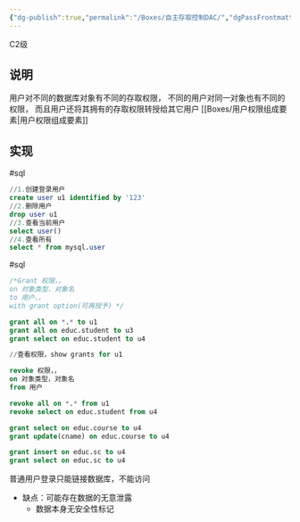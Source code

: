 ```yaml
---
{"dg-publish":true,"permalink":"/Boxes/自主存取控制DAC/","dgPassFrontmatter":true,"created":"2025-05-18T19:38:12.589+08:00","updated":"2025-06-23T00:30:47.737+08:00"}
---
```


C2级
## 说明
用户对不同的数据库对象有不同的存取权限，
不同的用户对同一对象也有不同的权限，
而且用户还将其拥有的存取权限转授给其它用户
[[Boxes/用户权限组成要素\|用户权限组成要素]]
## 实现
#sql 
```sql
//1.创建登录用户
create user u1 identified by '123'
//2.删除用户
drop user u1
//3.查看当前用户
select user()
//4.查看所有
select * from mysql.user
```
#sql 
```sql
/*Grant 权限，，
on 对象类型，对象名
to 用户，，
with grant option(可再授予) */

grant all on *.* to u1
grant all on educ.student to u3
grant select on educ.student to u4

//查看权限，show grants for u1
```

```sql
revoke 权限，，
on 对象类型，对象名
from 用户

revoke all on *.* from u1
revoke select on educ.student from u4

grant select on educ.course to u4
grant update(cname) on educ.course to u4

grant insert on educ.sc to u4
grant select on educ.sc to u4
```
普通用户登录只能链接数据库，不能访问
- 缺点：可能存在数据的无意泄露
	- 数据本身无安全性标记